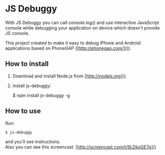 JS Debuggy
==============

With JS Debuggy you can call *console.log()* and use interactive JavaScript console while debugging 
your application on device which doesn't provide JS console.

This project created to make it easy to debug iPhone and Android applications based on PhoneGAP ([http://phonegap.com/]()).

How to install
--------------

1) Download and install Node.js from [http://nodejs.org]().

2) Install js-debuggy:

    $ npm install js-debuggy -g

How to use
----------
Run:
    
	$ js-debuggy

and you'll see instructions.  
Also you can see this screencast: [http://screencast.com/t/9LDksGE7q]()

